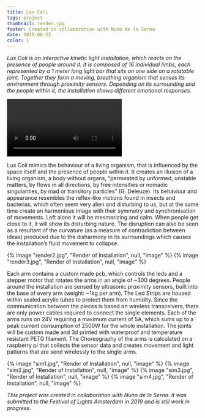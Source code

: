 ```yaml
---
title: Lux Coli
tags: project
thumbnail: render.jpg
footer: Created in collaboration with Nuno de la Serna
date: 2019-06-22
color: 1
---
```

*Lux Coli is an interactive kinetic light installation, which reacts on the presence of people around it. It is composed of 16 individual limbs, each represented by a 1 meter long light bar that sits on one side on a rotatable joint. Together they form a moving, breathing organism that senses its environment through proximity sensors. Depending on its surrounding and the people within it, the installation shows different emotional responses.*

<span class="more"></span>

<div class="video">
  <video autoplay loop>
    <source src="{% asset, 'lux_video.mp4', 'videos' %}" type="video/mp4">
  </video>
</div>

Lux Coli mimics the behaviour of a living organism, that is influenced by the space itself and the presence of people within it. It creates an illusion of a living organism, a body without organs, “permeated by unformed, unstable matters, by flows in all directions, by free intensities or nomadic singularities, by mad or transitory particles” (G. Deleuze). Its behaviour and appearance resembles the reflex-like motions found in insects and bacterias, which often seem very alien and disturbing to us, but at the same time create an harmonious image with their symmetry and synchronisation of movements. Left alone it will be mesmerizing and calm. When people get close to it, it will show its disturbing nature. The disruption can also be seen as a resultant of the curvature (as a measure of contradiction between ideas) produced due to the disharmony in its surroundings which causes the installation’s fluid movement to collapse.

<div class="gallery">
{% image "render2.jpg", "Render of Installation", null, "image" %}
{% image "render3.jpg", "Render of Installation", null, "image" %}
</div>

Each arm contains a custom made pcb, which controls the leds and a stepper motor that rotates the arms in an angle of ~300 degrees. People around the installation are sensed by ultrasonic proximity sensors, built into the base of every arm (weight: ~1kg per arm). The Led Strips are housed within sealed acrylic tubes to protect them from humidity. Since the communication between the pieces is based on wireless transceivers, there are only power cables required to connect the single elements. Each of the arms runs on 24V requiring a maximum current of 5A, which sums up to a peak current consumption of 2500W for the whole installation. The joints will be custom made and 3d printed with waterproof and temperature resistant PETG filament. The Choreography of the arms is calculated on a raspberry pi that collects the sensor data and creates movement and light patterns that are send wirelessly to the single arms.


<div class="gallery">
{% image "sim1.jpg", "Render of Installation", null, "image" %}
{% image "sim2.jpg", "Render of Installation", null, "image" %}
{% image "sim3.jpg", "Render of Installation", null, "image" %}
{% image "sim4.jpg", "Render of Installation", null, "image" %}
</div>


*This project was created in collaboration with Nuno de la Serna. It was submitted to the Festival of Lights Amsterdam in 2019 and is still work in progress.*
